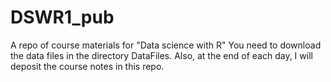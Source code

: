 # DSWR1_pub
A repo of course materials for "Data science with R"
You need to download the data files in the directory DataFiles.
Also, at the end of each day, I will deposit the course notes in this repo.

